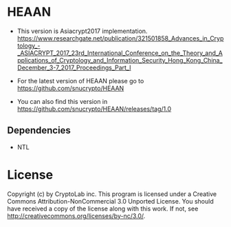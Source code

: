 # HEAAN

- This version is Asiacrypt2017 implementation. https://www.researchgate.net/publication/321501858_Advances_in_Cryptology_-_ASIACRYPT_2017_23rd_International_Conference_on_the_Theory_and_Applications_of_Cryptology_and_Information_Security_Hong_Kong_China_December_3-7_2017_Proceedings_Part_I

- For the latest version of HEAAN please go to https://github.com/snucrypto/HEAAN

- You can also find this version in https://github.com/snucrypto/HEAAN/releases/tag/1.0

## Dependencies

- NTL

  
# License
Copyright (c) by CryptoLab inc. This program is licensed under a Creative Commons Attribution-NonCommercial 3.0 Unported License. You should have received a copy of the license along with this work. If not, see http://creativecommons.org/licenses/by-nc/3.0/.
